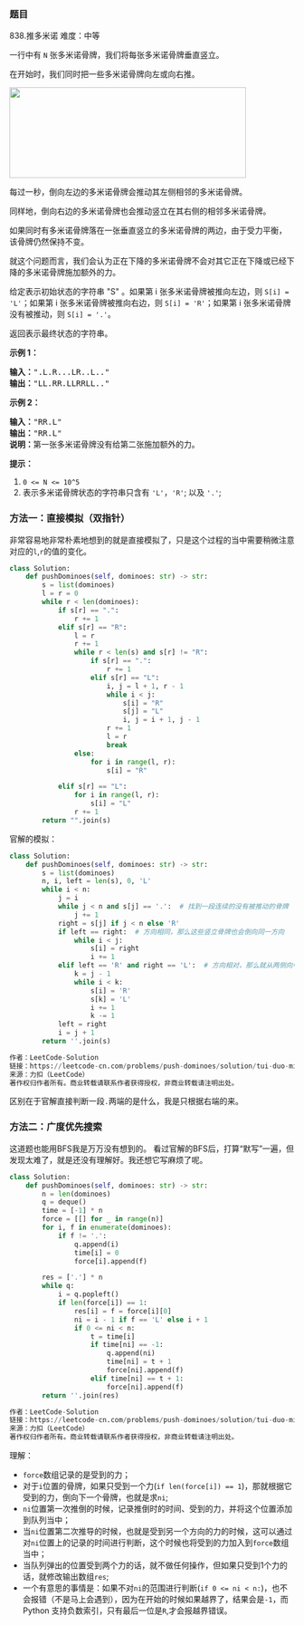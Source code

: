 ### 题目
838\.推多米诺
难度：中等
<div class="notranslate"><p>一行中有 <code>N</code> 张多米诺骨牌，我们将每张多米诺骨牌垂直竖立。</p>

<p>在开始时，我们同时把一些多米诺骨牌向左或向右推。</p>

<p><img style="height: 160px; width: 418px;" src="https://aliyun-lc-upload.oss-cn-hangzhou.aliyuncs.com/aliyun-lc-upload/uploads/2018/05/19/domino.png" alt=""></p>

<p>每过一秒，倒向左边的多米诺骨牌会推动其左侧相邻的多米诺骨牌。</p>

<p>同样地，倒向右边的多米诺骨牌也会推动竖立在其右侧的相邻多米诺骨牌。</p>

<p>如果同时有多米诺骨牌落在一张垂直竖立的多米诺骨牌的两边，由于受力平衡， 该骨牌仍然保持不变。</p>

<p>就这个问题而言，我们会认为正在下降的多米诺骨牌不会对其它正在下降或已经下降的多米诺骨牌施加额外的力。</p>

<p>给定表示初始状态的字符串 "S" 。如果第 i 张多米诺骨牌被推向左边，则 <code>S[i] = 'L'</code>；如果第 i 张多米诺骨牌被推向右边，则 <code>S[i] = 'R'</code>；如果第 i 张多米诺骨牌没有被推动，则 <code>S[i] = '.'</code>。</p>

<p>返回表示最终状态的字符串。</p>

<p><strong>示例 </strong><strong>1</strong><strong>：</strong></p>

<pre><strong>输入：</strong>".L.R...LR..L.."
<strong>输出：</strong>"LL.RR.LLRRLL.."</pre>

<p><strong>示例 </strong><strong>2</strong><strong>：</strong></p>

<pre><strong>输入：</strong>"RR.L"
<strong>输出：</strong>"RR.L"
<strong>说明：</strong>第一张多米诺骨牌没有给第二张施加额外的力。</pre>

<p><strong>提示：</strong></p>

<ol>
	<li><code>0 &lt;= N &lt;= 10^5</code></li>
	<li>表示多米诺骨牌状态的字符串只含有 <code>'L'</code>，<code>'R'</code>; 以及 <code>'.'</code>;</li>
</ol>

### 方法一：直接模拟（双指针）
非常容易地非常朴素地想到的就是直接模拟了，只是这个过程的当中需要稍微注意对应的`l`,`r`的值的变化。
~~~ Python
class Solution:
    def pushDominoes(self, dominoes: str) -> str:
        s = list(dominoes)
        l = r = 0
        while r < len(dominoes):
            if s[r] == ".":
                r += 1
            elif s[r] == "R":
                l = r
                r += 1
                while r < len(s) and s[r] != "R":
                    if s[r] == ".":
                        r += 1
                    elif s[r] == "L":
                        i, j = l + 1, r - 1
                        while i < j:
                            s[i] = "R"
                            s[j] = "L"
                            i, j = i + 1, j - 1
                        r += 1
                        l = r
                        break
                else:
                    for i in range(l, r):
                        s[i] = "R"

            elif s[r] == "L":
                for i in range(l, r):
                    s[i] = "L"
                r += 1
        return "".join(s)
~~~

官解的模拟：
~~~ Python
class Solution:
    def pushDominoes(self, dominoes: str) -> str:
        s = list(dominoes)
        n, i, left = len(s), 0, 'L'
        while i < n:
            j = i
            while j < n and s[j] == '.':  # 找到一段连续的没有被推动的骨牌
                j += 1
            right = s[j] if j < n else 'R'
            if left == right:  # 方向相同，那么这些竖立骨牌也会倒向同一方向
                while i < j:
                    s[i] = right
                    i += 1
            elif left == 'R' and right == 'L':  # 方向相对，那么就从两侧向中间倒
                k = j - 1
                while i < k:
                    s[i] = 'R'
                    s[k] = 'L'
                    i += 1
                    k -= 1
            left = right
            i = j + 1
        return ''.join(s)

作者：LeetCode-Solution
链接：https://leetcode-cn.com/problems/push-dominoes/solution/tui-duo-mi-nuo-by-leetcode-solution-dwgm/
来源：力扣（LeetCode）
著作权归作者所有。商业转载请联系作者获得授权，非商业转载请注明出处。
~~~

区别在于官解直接判断一段`.`两端的是什么，我是只根据右端的来。


### 方法二：广度优先搜索
这道题也能用BFS我是万万没有想到的。
看过官解的BFS后，打算“默写”一遍，但发现太难了，就是还没有理解好。我还想它写麻烦了呢。
~~~ Python
class Solution:
    def pushDominoes(self, dominoes: str) -> str:
        n = len(dominoes)
        q = deque()
        time = [-1] * n
        force = [[] for _ in range(n)]
        for i, f in enumerate(dominoes):
            if f != '.':
                q.append(i)
                time[i] = 0
                force[i].append(f)

        res = ['.'] * n
        while q:
            i = q.popleft()
            if len(force[i]) == 1:
                res[i] = f = force[i][0]
                ni = i - 1 if f == 'L' else i + 1
                if 0 <= ni < n:
                    t = time[i]
                    if time[ni] == -1:
                        q.append(ni)
                        time[ni] = t + 1
                        force[ni].append(f)
                    elif time[ni] == t + 1:
                        force[ni].append(f)
        return ''.join(res)

作者：LeetCode-Solution
链接：https://leetcode-cn.com/problems/push-dominoes/solution/tui-duo-mi-nuo-by-leetcode-solution-dwgm/
来源：力扣（LeetCode）
著作权归作者所有。商业转载请联系作者获得授权，非商业转载请注明出处。
~~~
理解：
+ `force`数组记录的是受到的力；
+ 对于`i`位置的骨牌，如果只受到一个力(`if len(force[i]) == 1`)，那就根据它受到的力，倒向下一个骨牌，也就是求`ni`;
+ `ni`位置第一次推倒的时候，记录推倒时的时间、受到的力，并将这个位置添加到队列当中；
+ 当`ni`位置第二次推导的时候，也就是受到另一个方向的力的时候，这可以通过对`ni`位置上的记录的时间进行判断，这个时候也将受到的力加入到`force`数组当中；
+ 当队列弹出的位置受到两个力的话，就不做任何操作，但如果只受到1个力的话，就修改输出数组`res`;
+ 一个有意思的事情是：如果不对`ni`的范围进行判断(`if 0 <= ni < n:`)，也不会报错（不是马上会遇到），因为在开始的时候如果越界了，结果会是`-1`，而 Python 支持负数索引，只有最后一位是`R`,才会报越界错误。